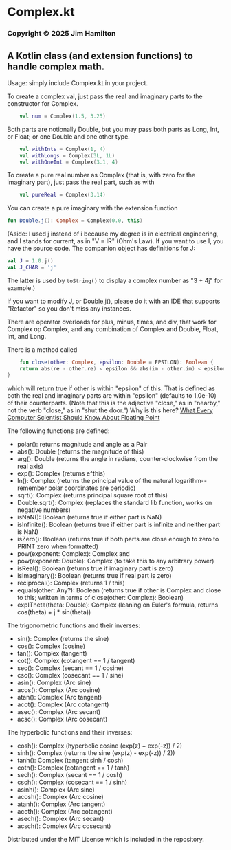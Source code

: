 # Complex.kt
### Copyright © 2025 Jim Hamilton
## A Kotlin class (and extension functions) to handle complex math.

Usage: simply include Complex.kt in your project.

To create a complex val, just pass the real and 
imaginary parts to the constructor for Complex. 
```kotlin
    val num = Complex(1.5, 3.25)
```
Both parts are notionally Double, but you may 
pass both parts as Long, Int, or Float; or one 
Double and one other type.
```kotlin
    val withInts = Complex(1, 4)
    val withLongs = Complex(3L, 1L)
    val withOneInt = Complex(3.1, 4)
```

To create a pure real number as Complex (that is,
with zero for the imaginary part), just pass the
real part, such as with
```kotlin
    val pureReal = Complex(3.14)
```
You can create a pure imaginary with the extension
function 
```kotlin
fun Double.j(): Complex = Complex(0.0, this)

```
(Aside: I used j instead of i because my degree is
in electrical engineering, and I stands for current, 
as in "V = IR" (Ohm's Law). If you want to use I, you have the 
source code. The companion object has definitions 
for J:
```kotlin
val J = 1.0.j()
val J_CHAR = 'j'
```
The latter is used by `toString()` to display a
complex number as "3 + 4j" for example.)

If you want to modify J, or Double.j(), please do it 
with an IDE that supports "Refactor" so you don't 
miss any instances.

There are operator overloads for plus, minus, times,
and div, that work for Complex op Complex, and any
combination of Complex and Double, Float, Int, and
Long.

There is a method called 
```kotlin
    fun close(other: Complex, epsilon: Double = EPSILON): Boolean {
    return abs(re - other.re) < epsilon && abs(im - other.im) < epsilon
}
```
which will return
true if other is within "epsilon" of this. That is
defined as both the real and imaginary parts are 
within "epsilon" (defaults to 1.0e-10) of their 
counterparts. (Note that this is the adjective 
"close," as in "nearby," not the verb "close," as
in "shut the door.") Why is this here? [What 
Every Computer Scientist Should Know About 
Floating Point](http://docs.sun.com/source/806-3568/ncg_goldberg.html)

The following functions are defined:
- polar(): returns magnitude and angle as a Pair
- abs(): Double (returns the magnitude of this)
- arg(): Double (returns the angle in radians,
  counter-clockwise from the real axis)
- exp(): Complex (returns e^this)
- ln(): Complex (returns the principal value of the natural logarithm--
remember polar coordinates are periodic)
- sqrt(): Complex (returns principal square root of this)
- Double.sqrt(): Complex (replaces the standard lib function, 
works on negative numbers)
- isNaN(): Boolean (returns true if either part is NaN)
- isInfinite(): Boolean (returns true if either part is 
infinite and neither part is NaN)
- isZero(): Boolean (returns true if both parts
are close enough to zero to PRINT zero when formatted)
- pow(exponent: Complex): Complex and
- pow(exponent: Double): Complex (to take this to
any arbitrary power)
- isReal(): Boolean (returns true if imaginary
part is zero)
- isImaginary(): Boolean (returns true if real
part is zero)
- reciprocal(): Complex (returns 1 / this)
- equals(other: Any?): Boolean (returns true
if other is Complex and close to this; written
in terms of close(other: Complex): Boolean)
- expITheta(theta: Double): Complex (leaning on
Euler's formula, returns cos(theta) + j * sin(theta))

The trigonometric functions and their inverses:
- sin(): Complex (returns the sine)
- cos(): Complex (cosine)
- tan(): Complex (tangent)
- cot(): Complex (cotangent == 1 / tangent)
- sec(): Complex (secant == 1 / cosine)
- csc(): Complex (cosecant == 1 / sine)
- asin(): Complex (Arc sine)
- acos(): Complex (Arc cosine)
- atan(): Complex (Arc tangent)
- acot(): Complex (Arc cotangent)
- asec(): Complex (Arc secant)
- acsc(): Complex (Arc cosecant)

The hyperbolic functions and their inverses:
- cosh(): Complex (hyperbolic cosine (exp(z) + exp(-z)) / 2)
- sinh(): Complex (returns the sine (exp(z) - exp(-z)) / 2))
- tanh(): Complex (tangent sinh / cosh)
- coth(): Complex (cotangent == 1 / tanh)
- sech(): Complex (secant == 1 / cosh)
- csch(): Complex (cosecant == 1 / sinh)
- asinh(): Complex (Arc sine)
- acosh(): Complex (Arc cosine)
- atanh(): Complex (Arc tangent)
- acoth(): Complex (Arc cotangent)
- asech(): Complex (Arc secant)
- acsch(): Complex (Arc cosecant)

Distributed under the MIT License which is included
in the repository.